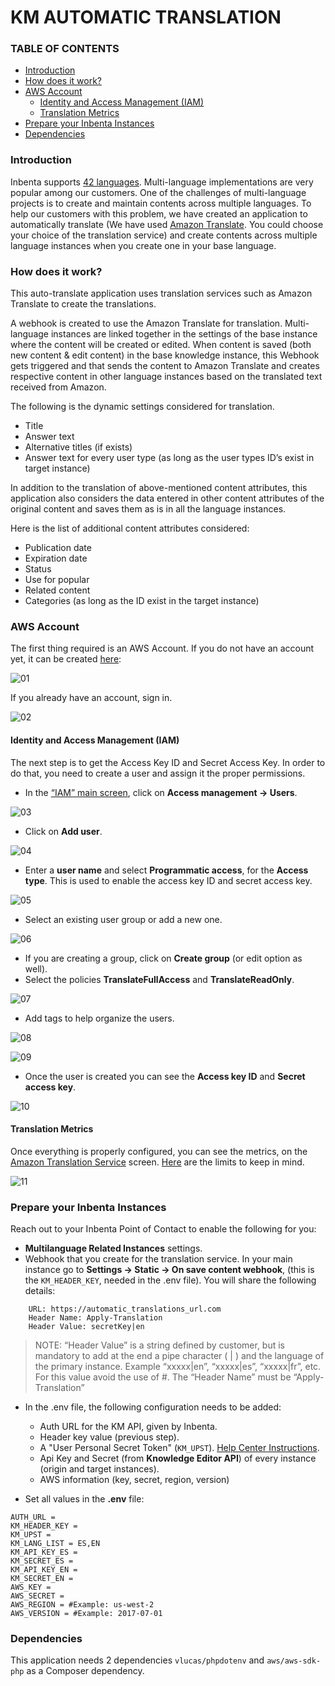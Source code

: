 # KM AUTOMATIC TRANSLATION
 
### TABLE OF CONTENTS
* [Introduction](#introduction)
* [How does it work?](#how-does-it-work)
* [AWS Account](#aws-account)
    * [Identity and Access Management (IAM)](#identity-and-access-management-iam)
    * [Translation Metrics](#translation-metrics)
* [Prepare your Inbenta Instances](#prepare-your-inbenta-instances)
* [Dependencies](#dependencies)
 
### Introduction
Inbenta supports [42 languages](https://www.inbenta.com/en/languages-supported/#). Multi-language implementations are very popular among our customers. One of the challenges of multi-language projects is to create and maintain contents across multiple languages. To help our customers with this problem, we have created an application to automatically translate (We have used [Amazon Translate](https://aws.amazon.com/translate/). You could choose your choice of the translation service) and create contents across multiple language instances when you create one in your base language.
 
### How does it work?
This auto-translate application uses translation services such as Amazon Translate to create the translations. 

A webhook is created to use the Amazon Translate for translation. Multi-language instances are linked together in the settings of the base instance where the content will be created or edited. When content is saved (both new content & edit content) in the base knowledge instance, this Webhook gets triggered and that sends the content to Amazon Translate and creates respective content in other language instances based on the translated text received from Amazon. 

The following is the dynamic settings considered for translation.
* Title
* Answer text
* Alternative titles (if exists)
* Answer text for every user type (as long as the user types ID’s exist in target instance)

In addition to the translation of above-mentioned content attributes, this application also considers the data entered in other content attributes of the original content and saves them as is in all the language instances. 

Here is the list of additional content attributes considered:
* Publication date
* Expiration date
* Status
* Use for popular
* Related content
* Categories (as long as the ID exist in the target instance)

 
### AWS Account
The first thing required is an AWS Account. If you do not have an account yet, it can be created [here](https://portal.aws.amazon.com/billing/signup#/start):

![01](img_instructions/01.png)

If you already have an account, sign in.

![02](img_instructions/02.png)

#### Identity and Access Management (IAM)

The next step is to get the Access Key ID and Secret Access Key. In order to do that, you need to create a user and assign it the proper permissions.

* In the [“IAM” main screen](https://console.aws.amazon.com/iam/), click on **Access management → Users**.

![03](img_instructions/03.png)
* Click on **Add user**.

![04](img_instructions/04.png)
* Enter a **user name** and select **Programmatic access**, for the **Access type**. This is used to enable the access key ID and secret access key.

![05](img_instructions/05.png)
* Select an existing user group or add a new one.

![06](img_instructions/06.png)
* If you are creating a group, click on **Create group** (or edit option as well).
* Select the policies **TranslateFullAccess** and **TranslateReadOnly**.

![07](img_instructions/07.png)
* Add tags to help organize the users.

![08](img_instructions/08.png)

![09](img_instructions/09.png)
* Once the user is created you can see the **Access key ID** and **Secret access key**.

![10](img_instructions/10.png)

#### Translation Metrics
Once everything is properly configured, you can see the metrics, on the [Amazon Translation Service](https://console.aws.amazon.com/translate/home) screen. [Here](https://docs.aws.amazon.com/translate/latest/dg/what-is-limits.html) are the limits to keep in mind.

![11](img_instructions/11.png)

### Prepare your Inbenta Instances

Reach out to your Inbenta Point of Contact to enable the following for you:

* **Multilanguage Related Instances** settings.
* Webhook that you create for the translation service. In your main instance go to **Settings -> Static -> On save content webhook**, (this is the ```KM_HEADER_KEY```, needed in the .env file). You will share the following details:

```env
    URL: https://automatic_translations_url.com
    Header Name: Apply-Translation
    Header Value: secretKey|en
```
>NOTE: “Header Value” is a string defined by customer, but is mandatory to add at the end a pipe character ( | ) and the language of the primary instance. Example “xxxxx|en”, “xxxxx|es”, “xxxxx|fr”, etc. For this value avoid the use of #. 
The “Header Name” must be “Apply-Translation”


* In the .env file, the following configuration needs to be added:
    * Auth URL for the KM API, given by Inbenta.
    * Header key value (previous step).
    * A "User Personal Secret Token" (```KM_UPST```). [Help Center Instructions](https://help.inbenta.com/en/general/administration/managing-credentials-for-developers/managing-your-ups-tokens/).
    * Api Key and Secret (from **Knowledge Editor API**) of every instance (origin and target instances). 
    * AWS information (key, secret, region, version)

* Set all values in the **.env** file:
```env
AUTH_URL = 
KM_HEADER_KEY =
KM_UPST = 
KM_LANG_LIST = ES,EN
KM_API_KEY_ES = 
KM_SECRET_ES = 
KM_API_KEY_EN = 
KM_SECRET_EN = 
AWS_KEY = 
AWS_SECRET = 
AWS_REGION = #Example: us-west-2
AWS_VERSION = #Example: 2017-07-01
```
 
### Dependencies
This application needs 2 dependencies  `vlucas/phpdotenv` and `aws/aws-sdk-php` as a Composer dependency.
